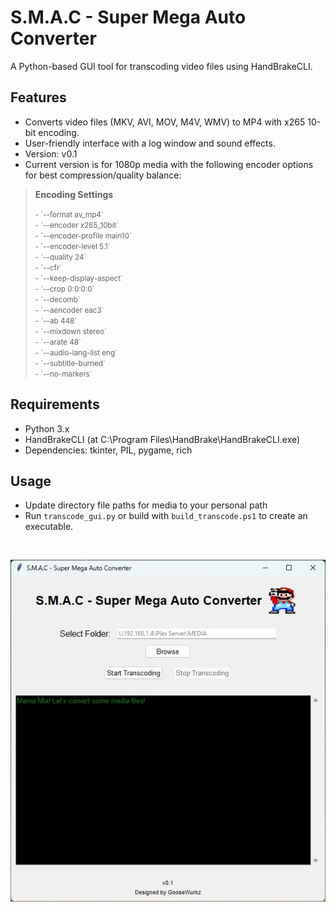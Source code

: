 # S.M.A.C - Super Mega Auto Converter
A Python-based GUI tool for transcoding video files using HandBrakeCLI.

## Features
- Converts video files (MKV, AVI, MOV, M4V, WMV) to MP4 with x265 10-bit encoding.
- User-friendly interface with a log window and sound effects.
- Version: v0.1
- Current version is for 1080p media with the following encoder options for best compression/quality balance:
> **Encoding Settings**
>
> <small>
> - `--format av_mp4`<br>
> - `--encoder x265_10bit`<br>
> - `--encoder-profile main10`<br>
> - `--encoder-level 5.1`<br>
> - `--quality 24`<br>
> - `--cfr`<br>
> - `--keep-display-aspect`<br>
> - `--crop 0:0:0:0`<br>
> - `--decomb`<br>
> - `--aencoder eac3`<br>
> - `--ab 448`<br>
> - `--mixdown stereo`<br>
> - `--arate 48`<br>
> - `--audio-lang-list eng`<br>
> - `--subtitle-burned`<br>
> - `--no-markers`
> </small>


## Requirements
- Python 3.x
- HandBrakeCLI (at C:\Program Files\HandBrake\HandBrakeCLI.exe)
- Dependencies: tkinter, PIL, pygame, rich

## Usage
- Update directory file paths for media to your personal path
- Run `transcode_gui.py` or build with `build_transcode.ps1` to create an executable.

<br>
<p align="center">
<img src="https://github.com/jamesonmalpezzi/S.M.A.C---Super-Mega-Auto-Converter/blob/main/screenshot.jpg">
</p>
